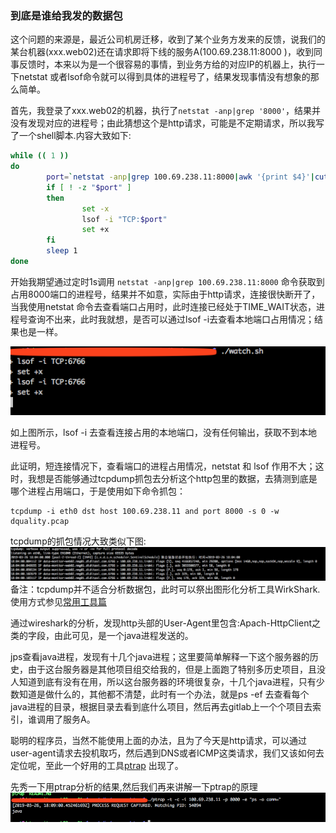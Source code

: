 ### 到底是谁给我发的数据包

这个问题的来源是，最近公司机房迁移，收到了某个业务方发来的反馈，说我们的某台机器\(xxx.web02\)还在请求即将下线的服务A\(100.69.238.11:8000 \)，收到同事反馈时，本来以为是一个很容易的事情，到业务方给的对应IP的机器上，执行一下netstat 或者lsof命令就可以得到具体的进程号了，结果发现事情没有想象的那么简单。

首先，我登录了xxx.web02的机器，执行了`netstat -anp|grep '8000'`，结果并没有发现对应的进程号；由此猜想这个是http请求，可能是不定期请求，所以我写了一个shell脚本.内容大致如下:

```bash
while (( 1 ))
do
        port=`netstat -anp|grep 100.69.238.11:8000|awk '{print $4}'|cut -d ':' -f 2`
        if [ ! -z "$port" ]
        then
                set -x
                lsof -i "TCP:$port"
                set +x
        fi
        sleep 1
done
```

开始我期望通过定时1s调用 `netstat -anp|grep 100.69.238.11:8000` 命令获取到占用8000端口的进程号，结果并不如意，实际由于http请求，连接很快断开了，当我使用netstat 命令去查看端口占用时，此时连接已经处于TIME\_WAIT状态，进程号查询不出来，此时我就想，是否可以通过lsof -i去查看本地端口占用情况；结果也是一样。

![](/assets/watch_shell.png)

如上图所示，lsof -i 去查看连接占用的本地端口，没有任何输出，获取不到本地进程号。

此证明，短连接情况下，查看端口的进程占用情况，netstat 和 lsof 作用不大；这时，我想是否能够通过tcpdump抓包去分析这个http包里的数据，去猜测到底是哪个进程占用端口，于是使用如下命令抓包：

```
tcpdump -i eth0 dst host 100.69.238.11 and port 8000 -s 0 -w dquality.pcap
```

tcpdump的抓包情况大致类似下图:![](/assets/tcpdump_dquality.png)备注：tcpdump并不适合分析数据包，此时可以祭出图形化分析工具WirkShark. 使用方式参见[常用工具篇](/chang-yong-gong-ju-pian.md)

通过wireshark的分析，发现http头部的User-Agent里包含:Apach-HttpClient之类的字段，由此可见，是一个java进程发送的。

jps查看java进程，发现有十几个java进程；这里要简单解释一下这个服务器的历史，由于这台服务器是其他项目组交给我的，但是上面跑了特别多历史项目，且没人知道到底有没有在用，所以这台服务器的环境很复杂，十几个java进程，只有少数知道是做什么的，其他都不清楚，此时有一个办法，就是ps -ef 去查看每个java进程的目录，根据目录去看到底什么项目，然后再去gitlab上一个个项目去索引，谁调用了服务A。

聪明的程序员，当然不能使用上面的办法，且为了今天是http请求，可以通过user-agent请求去投机取巧，然后遇到DNS或者ICMP这类请求，我们又该如何去定位呢，至此一个好用的工具[ptrap](https://github.com/mvitale1989/ptrap) 出现了。

先秀一下用ptrap分析的结果,然后我们再来讲解一下ptrap的原理![](/assets/ptrap_shell.png)

